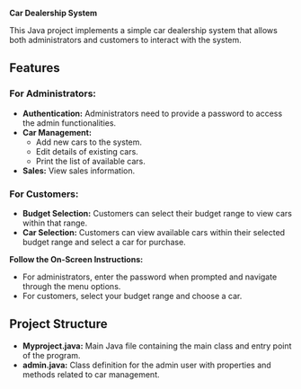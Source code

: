 **Car Dealership System**

This Java project implements a simple car dealership system that allows both administrators and customers to interact with the system.

## Features

### For Administrators:
- **Authentication:** Administrators need to provide a password to access the admin functionalities.
- **Car Management:**
  - Add new cars to the system.
  - Edit details of existing cars.
  - Print the list of available cars.
- **Sales:** View sales information.

### For Customers:
- **Budget Selection:** Customers can select their budget range to view cars within that range.
- **Car Selection:** Customers can view available cars within their selected budget range and select a car for purchase.

**Follow the On-Screen Instructions:**
   - For administrators, enter the password when prompted and navigate through the menu options.
   - For customers, select your budget range and choose a car.

## Project Structure

- **Myproject.java:** Main Java file containing the main class and entry point of the program.
- **admin.java:** Class definition for the admin user with properties and methods related to car management.

